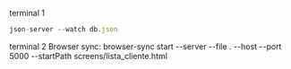 terminal 1
```js
json-server --watch db.json
```
terminal 2
Browser sync: browser-sync start --server --file . --host --port 5000 --startPath screens/lista_cliente.html
